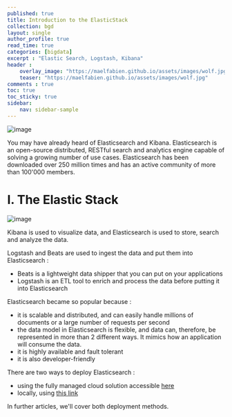 ```yaml
---
published: true
title: Introduction to the ElasticStack
collection: bgd
layout: single
author_profile: true
read_time: true
categories: [bigdata]
excerpt : "Elastic Search, Logstash, Kibana"
header :
    overlay_image: "https://maelfabien.github.io/assets/images/wolf.jpg"
    teaser: "https://maelfabien.github.io/assets/images/wolf.jpg"
comments : true
toc: true
toc_sticky: true
sidebar:
    nav: sidebar-sample
---
```


![image](https://maelfabien.github.io/assets/images/els.jpg)

You may have already heard of Elasticsearch and Kibana. Elasticsearch is an open-source distributed, RESTful search and analytics engine capable of solving a growing number of use cases. Elasticsearch has been downloaded over 250 million times and has an active community of more than 100'000 members.

# I. The Elastic Stack

![image](https://maelfabien.github.io/assets/images/elastic_stack.jpg)

Kibana is used to visualize data, and Elasticsearch is used to store, search and analyze the data. 

Logstash and Beats are used to ingest the data and put them into Elasticsearch :
- Beats is a lightweight data shipper that you can put on your applications
- Logstash is an ETL tool to enrich and process the data before putting it into Elasticsearch

Elasticsearch became so popular because :
- it is scalable and distributed, and can easily handle millions of documents or a large number of requests per second
- the data model in Elasticsearch is flexible, and data can, therefore, be represented in more than 2 different ways. It mimics how an application will consume the data. 
- it is highly available and fault tolerant
- it is also developer-friendly

There are two ways to deploy Elasticsearch :
- using the fully managed cloud solution accessible <span style="color:blue">[here](https://cloud.elastic.co/)</span>
- locally, using <span style="color:blue">[this link](https://www.elastic.co/downloads/elasticsearch)</span>

In further articles, we'll cover both deployment methods.
